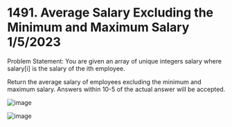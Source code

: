 # 1491. Average Salary Excluding the Minimum and Maximum Salary 1/5/2023
 
Problem Statement: You are given an array of unique integers salary where salary[i] is the salary of the ith employee.

Return the average salary of employees excluding the minimum and maximum salary. Answers within 10-5 of the actual answer will be accepted.

![image](https://github.com/aryanv175/leetcode-daily/assets/91381804/3d203f1f-6f82-4d5e-be94-b9c4480882a5)

![image](https://github.com/aryanv175/leetcode-daily/assets/91381804/b1c7c17e-ba38-4013-95ab-f0ff6895ea24)
